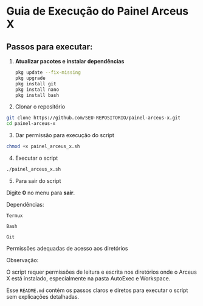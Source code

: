 # Guia de Execução do Painel Arceus X

## Passos para executar:

1. **Atualizar pacotes e instalar dependências**
   ```bash
   pkg update --fix-missing
   pkg upgrade
   pkg install git
   pkg install nano
   pkg install bash

2. Clonar o repositório

```bash
git clone https://github.com/SEU-REPOSITORIO/painel-arceus-x.git
cd painel-arceus-x
```

3. Dar permissão para execução do script

```bash
chmod +x painel_arceus_x.sh
```


4. Executar o script

```bash
./painel_arceus_x.sh
```


5. Para sair do script

Digite **0** no menu para **sair**.




Dependências:

`Termux`

`Bash`

`Git`

Permissões adequadas de acesso aos diretórios


Observação:

O script requer permissões de leitura e escrita nos diretórios onde o Arceus X está instalado, especialmente na pasta AutoExec e Workspace.


Esse `README.md` contém os passos claros e diretos para executar o script sem explicações detalhadas.

